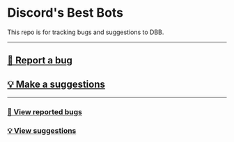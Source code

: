 # Discord's Best Bots

This repo is for tracking bugs and suggestions to DBB.

---

## [🐛 Report a bug](https://github.com/DiscordsBestBots/issues/issues/new?labels=bug,%20medium%20priority&template=bug.md)

## [💡 Make a suggestions](https://github.com/DiscordsBestBots/issues/issues/new?labels=suggestion,%20low%20priority&template=suggestion.md)

---

### [🐛 View reported bugs](https://github.com/DiscordsBestBots/issues/issues?q=is%3Aissue+is%3Aopen+label%3Abug)

### [💡 View suggestions](https://github.com/DiscordsBestBots/issues/issues?q=is%3Aissue+is%3Aopen+label%3Asuggestion)